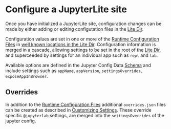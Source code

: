 # Configure a JupyterLite site

Once you have initialized a JupyterLite site, configuration changes can be made by
either adding or editing configutation files in the
[Lite Dir](../reference/cli.ipynb#the-lite-dir).

Configuration values are set in one or more of the
[Runtime Configuration Files](../reference/config.md) in
[well known locations in the Lite Dir](../reference/cli.ipynb#the-lite-dir).
Configuration information is merged in a cascade, allowing settings to be set in the
root of the [Lite Dir](../reference/cli.ipynb#the-lite-dir), and superceeded by settings
for an individual app such as `repl` and `lab`.

Available options are defined in the Jupyter Config Data
[Schema](../reference/schema-v0.rst) and include settings such as `appName`,
`appVersion`, `settingsOverrides`, `exposeAppInBrowser`.

## Overrides

In addition to the [Runtime Configuration Files](../reference/config.md) additional
`overrides.json` files can be created as described in
[Customizing Settings](../howto/configure/settings.md). These override specific
`@jupyterlab` settings, are merged into the `settingsOverrides` of the jupyter config.
